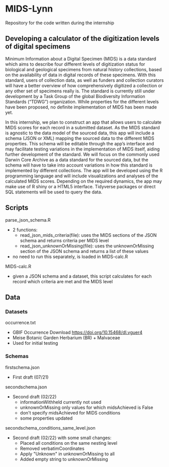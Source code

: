 # MIDS-Lynn

Repository for the code written during the internship

## Developing a calculator of the digitization levels of digital specimens

Minimum Information about a Digital Specimen (MIDS) is a data standard which aims to describe four different levels of digitization status for biological and geological specimens from natural history collections, based on the availability of data in digital records of these specimens. With this standard, users of collection data, as well as funders and collection curators will have a better overview of how comprehensively digitized a collection or any other set of specimens really is. The standard is currently still under development by a Task Group of the global Biodiversity Information Standards (“TDWG”) organization. While properties for the different levels have been proposed, no definite implementation of MIDS has been made yet. 

In this internship, we plan to construct an app that allows users to calculate MIDS scores for each record in a submitted dataset. As the MIDS standard is agnostic to the data model of the sourced data, this app will include a schema (JSON or XML) mapping the sourced data to the different MIDS properties. This schema will be editable through the app’s interface and may facilitate testing variations in the implementation of MIDS itself, aiding further development of the standard. We will focus on the commonly used Darwin Core Archive as a data standard for the sourced data, but the schema will have to take into account variations in how this standard is implemented by different collections. The app will be developed using the R programming language and will include visualizations and analyses of the calculated MIDS scores. Depending on the required dynamics, the app may make use of R shiny or a HTML5 interface. Tidyverse packages or direct SQL statements will be used to query the data.

## Scripts
parse_json_schema.R    
* 2 functions:
  * read_json_mids_criteria(file): uses the MIDS sections of the JSON schema and returns criteria per MIDS level
  * read_json_unknownOrMissing(file): uses the unknownOrMissing section of the JSON schema and returns a list of these values
* no need to run this separately, is loaded in MIDS-calc.R

MIDS-calc.R
* given a JSON schema and a dataset, this script calculates for each record which criteria are met and the MIDS level 
## Data
### Datasets
occurrence.txt
* GBIF Occurrence Download https://doi.org/10.15468/dl.vguer4
* Meise Botanic Garden Herbarium (BR) + Malvaceae
* Used for initial testing

### Schemas
firstschema.json
* First draft (07/21)
 
secondschema.json
* Second draft (02/22)
  * informationWithheld currently not used
  * unknownOrMissing only values for which midsAchieved is False
  * don't specify midsAchieved for MIDS conditions
  * some properties updated

secondschema_conditions_same_level.json
* Second draft (02/22) with some small changes:
  * Placed all conditions on the same nesting level
  * Removed verbatimCoordinates
  * Apply "Unknown" in unknownOrMissing to all
  * Added empty string to unknownOrMissing
